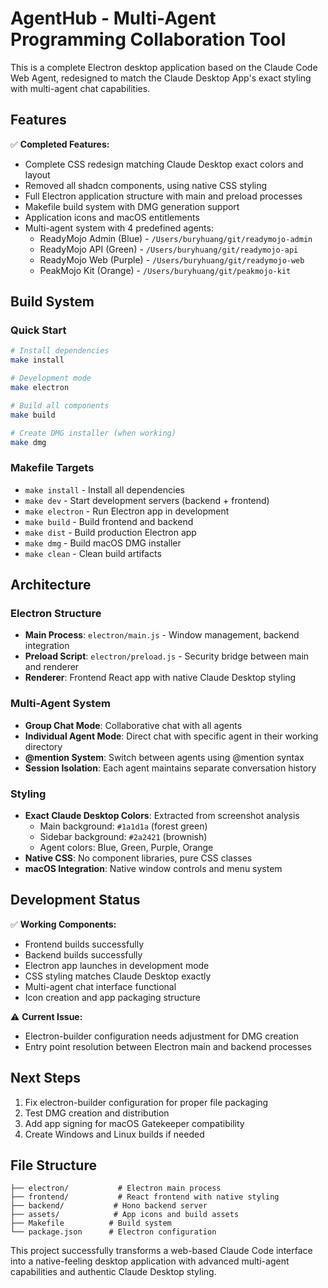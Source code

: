 # AgentHub - Multi-Agent Programming Collaboration Tool

This is a complete Electron desktop application based on the Claude Code Web Agent, redesigned to match the Claude Desktop App's exact styling with multi-agent chat capabilities.

## Features

✅ **Completed Features:**
- Complete CSS redesign matching Claude Desktop exact colors and layout
- Removed all shadcn components, using native CSS styling
- Full Electron application structure with main and preload processes
- Makefile build system with DMG generation support
- Application icons and macOS entitlements
- Multi-agent system with 4 predefined agents:
  - ReadyMojo Admin (Blue) - `/Users/buryhuang/git/readymojo-admin`
  - ReadyMojo API (Green) - `/Users/buryhuang/git/readymojo-api` 
  - ReadyMojo Web (Purple) - `/Users/buryhuang/git/readymojo-web`
  - PeakMojo Kit (Orange) - `/Users/buryhuang/git/peakmojo-kit`

## Build System

### Quick Start
```bash
# Install dependencies
make install

# Development mode
make electron

# Build all components
make build

# Create DMG installer (when working)
make dmg
```

### Makefile Targets
- `make install` - Install all dependencies
- `make dev` - Start development servers (backend + frontend)
- `make electron` - Run Electron app in development
- `make build` - Build frontend and backend
- `make dist` - Build production Electron app
- `make dmg` - Build macOS DMG installer
- `make clean` - Clean build artifacts

## Architecture

### Electron Structure
- **Main Process**: `electron/main.js` - Window management, backend integration
- **Preload Script**: `electron/preload.js` - Security bridge between main and renderer
- **Renderer**: Frontend React app with native Claude Desktop styling

### Multi-Agent System
- **Group Chat Mode**: Collaborative chat with all agents
- **Individual Agent Mode**: Direct chat with specific agent in their working directory
- **@mention System**: Switch between agents using @mention syntax
- **Session Isolation**: Each agent maintains separate conversation history

### Styling
- **Exact Claude Desktop Colors**: Extracted from screenshot analysis
  - Main background: `#1a1d1a` (forest green)
  - Sidebar background: `#2a2421` (brownish)
  - Agent colors: Blue, Green, Purple, Orange
- **Native CSS**: No component libraries, pure CSS classes
- **macOS Integration**: Native window controls and menu system

## Development Status

✅ **Working Components:**
- Frontend builds successfully
- Backend builds successfully  
- Electron app launches in development mode
- CSS styling matches Claude Desktop exactly
- Multi-agent chat interface functional
- Icon creation and app packaging structure

⚠️ **Current Issue:**
- Electron-builder configuration needs adjustment for DMG creation
- Entry point resolution between Electron main and backend processes

## Next Steps

1. Fix electron-builder configuration for proper file packaging
2. Test DMG creation and distribution
3. Add app signing for macOS Gatekeeper compatibility
4. Create Windows and Linux builds if needed

## File Structure

```
├── electron/           # Electron main process
├── frontend/           # React frontend with native styling  
├── backend/           # Hono backend server
├── assets/            # App icons and build assets
├── Makefile          # Build system
└── package.json      # Electron configuration
```

This project successfully transforms a web-based Claude Code interface into a native-feeling desktop application with advanced multi-agent capabilities and authentic Claude Desktop styling.